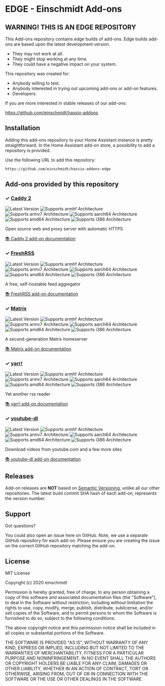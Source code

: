 # EDGE - Einschmidt Add-ons

## WARNING! THIS IS AN EDGE REPOSITORY

This Add-ons repository contains edge builds of add-ons. Edge
builds add-ons are based upon the latest development version.

- They may not work at all.
- They might stop working at any time.
- They could have a negative impact on your system.

This repository was created for:

- Anybody willing to test.
- Anybody interested in trying out upcoming add-ons or add-on features.
- Developers.

If you are more interested in stable releases of our add-ons:

<https://github.com/einschmidt/hassio-addons>

## Installation

Adding this add-ons repository to your Home Assistant instance is
pretty straightforward. In the Home Assistant add-on store,
a possibility to add a repository is provided.

Use the following URL to add this repository:

```txt
https://github.com/einschmidt/hassio-addons-edge
```

## Add-ons provided by this repository

### &#10003; [Caddy 2][addon-caddy-2]

![Latest Version][caddy-2-version-shield]
![Supports armhf Architecture][caddy-2-armhf-shield]
![Supports armv7 Architecture][caddy-2-armv7-shield]
![Supports aarch64 Architecture][caddy-2-aarch64-shield]
![Supports amd64 Architecture][caddy-2-amd64-shield]
![Supports i386 Architecture][caddy-2-i386-shield]

Open source web and proxy server with automatic HTTPS

[:books: Caddy 2 add-on documentation][addon-doc-caddy-2]

### &#10003; [FreshRSS][addon-freshrss]

![Latest Version][freshrss-version-shield]
![Supports armhf Architecture][freshrss-armhf-shield]
![Supports armv7 Architecture][freshrss-armv7-shield]
![Supports aarch64 Architecture][freshrss-aarch64-shield]
![Supports amd64 Architecture][freshrss-amd64-shield]
![Supports i386 Architecture][freshrss-i386-shield]

A free, self-hostable feed aggregator

[:books: FreshRSS add-on documentation][addon-doc-freshrss]

### &#10003; [Matrix][addon-matrix]

![Latest Version][matrix-version-shield]
![Supports armhf Architecture][matrix-armhf-shield]
![Supports armv7 Architecture][matrix-armv7-shield]
![Supports aarch64 Architecture][matrix-aarch64-shield]
![Supports amd64 Architecture][matrix-amd64-shield]
![Supports i386 Architecture][matrix-i386-shield]

A second-generation Matrix homeserver

[:books: Matrix add-on documentation][addon-doc-matrix]

### &#10003; [yarr!][addon-yarr]

![Latest Version][yarr-version-shield]
![Supports armhf Architecture][yarr-armhf-shield]
![Supports armv7 Architecture][yarr-armv7-shield]
![Supports aarch64 Architecture][yarr-aarch64-shield]
![Supports amd64 Architecture][yarr-amd64-shield]
![Supports i386 Architecture][yarr-i386-shield]

Yet another rss reader

[:books: yarr! add-on documentation][addon-doc-yarr]

### &#10003; [youtube-dl][addon-youtube-dl]

![Latest Version][youtube-dl-version-shield]
![Supports armhf Architecture][youtube-dl-armhf-shield]
![Supports armv7 Architecture][youtube-dl-armv7-shield]
![Supports aarch64 Architecture][youtube-dl-aarch64-shield]
![Supports amd64 Architecture][youtube-dl-amd64-shield]
![Supports i386 Architecture][youtube-dl-i386-shield]

Download videos from youtube.com and a few more sites

[:books: youtube-dl add-on documentation][addon-doc-youtube-dl]

## Releases

Add-on releases are **NOT** based on [Semantic Versioning][semver], unlike
all our other repositories. The latest build commit SHA hash of each
add-on, represents the version number.

## Support

Got questions?

You could also open an issue here on GitHub. Note, we use a separate
GitHub repository for each add-on. Please ensure you are creating the issue
on the correct GitHub repository matching the add-on.

## License

MIT License

Copyright (c) 2020 einschmidt

Permission is hereby granted, free of charge, to any person obtaining a copy
of this software and associated documentation files (the "Software"), to deal
in the Software without restriction, including without limitation the rights
to use, copy, modify, merge, publish, distribute, sublicense, and/or sell
copies of the Software, and to permit persons to whom the Software is
furnished to do so, subject to the following conditions:

The above copyright notice and this permission notice shall be included in all
copies or substantial portions of the Software.

THE SOFTWARE IS PROVIDED "AS IS", WITHOUT WARRANTY OF ANY KIND, EXPRESS OR
IMPLIED, INCLUDING BUT NOT LIMITED TO THE WARRANTIES OF MERCHANTABILITY,
FITNESS FOR A PARTICULAR PURPOSE AND NONINFRINGEMENT. IN NO EVENT SHALL THE
AUTHORS OR COPYRIGHT HOLDERS BE LIABLE FOR ANY CLAIM, DAMAGES OR OTHER
LIABILITY, WHETHER IN AN ACTION OF CONTRACT, TORT OR OTHERWISE, ARISING FROM,
OUT OF OR IN CONNECTION WITH THE SOFTWARE OR THE USE OR OTHER DEALINGS IN THE
SOFTWARE.

[addon-caddy-2]: https://github.com/einschmidt/addon-caddy-2/tree/v1.5.4
[addon-doc-caddy-2]: https://github.com/einschmidt/addon-caddy-2/blob/v1.5.4/README.md
[caddy-2-issue]: https://github.com/einschmidt/addon-caddy-2/issues
[caddy-2-version-shield]: https://img.shields.io/badge/version-v1.5.4-blue.svg
[caddy-2-aarch64-shield]: https://img.shields.io/badge/aarch64-yes-green.svg
[caddy-2-amd64-shield]: https://img.shields.io/badge/amd64-yes-green.svg
[caddy-2-armhf-shield]: https://img.shields.io/badge/armhf-yes-green.svg
[caddy-2-armv7-shield]: https://img.shields.io/badge/armv7-yes-green.svg
[caddy-2-i386-shield]: https://img.shields.io/badge/i386-no-red.svg
[addon-freshrss]: https://github.com/einschmidt/addon-freshrss/tree/913e393
[addon-doc-freshrss]: https://github.com/einschmidt/addon-freshrss/blob/913e393/README.md
[freshrss-issue]: https://github.com/einschmidt/addon-freshrss/issues
[freshrss-version-shield]: https://img.shields.io/badge/version-913e393-blue.svg
[freshrss-aarch64-shield]: https://img.shields.io/badge/aarch64-yes-green.svg
[freshrss-amd64-shield]: https://img.shields.io/badge/amd64-yes-green.svg
[freshrss-armhf-shield]: https://img.shields.io/badge/armhf-yes-green.svg
[freshrss-armv7-shield]: https://img.shields.io/badge/armv7-yes-green.svg
[freshrss-i386-shield]: https://img.shields.io/badge/i386-yes-green.svg
[addon-matrix]: https://github.com/einschmidt/addon-matrix/tree/v0.0.9
[addon-doc-matrix]: https://github.com/einschmidt/addon-matrix/blob/v0.0.9/README.md
[matrix-issue]: https://github.com/einschmidt/addon-matrix/issues
[matrix-version-shield]: https://img.shields.io/badge/version-v0.0.9-blue.svg
[matrix-aarch64-shield]: https://img.shields.io/badge/aarch64-yes-green.svg
[matrix-amd64-shield]: https://img.shields.io/badge/amd64-yes-green.svg
[matrix-armhf-shield]: https://img.shields.io/badge/armhf-yes-green.svg
[matrix-armv7-shield]: https://img.shields.io/badge/armv7-yes-green.svg
[matrix-i386-shield]: https://img.shields.io/badge/i386-no-red.svg
[addon-yarr]: https://github.com/einschmidt/addon-yarr/tree/75fa94b
[addon-doc-yarr]: https://github.com/einschmidt/addon-yarr/blob/75fa94b/README.md
[yarr-issue]: https://github.com/einschmidt/addon-yarr/issues
[yarr-version-shield]: https://img.shields.io/badge/version-75fa94b-blue.svg
[yarr-aarch64-shield]: https://img.shields.io/badge/aarch64-yes-green.svg
[yarr-amd64-shield]: https://img.shields.io/badge/amd64-yes-green.svg
[yarr-armhf-shield]: https://img.shields.io/badge/armhf-yes-green.svg
[yarr-armv7-shield]: https://img.shields.io/badge/armv7-yes-green.svg
[yarr-i386-shield]: https://img.shields.io/badge/i386-no-red.svg
[addon-youtube-dl]: https://github.com/einschmidt/addon-youtube-dl/tree/v0.1.1
[addon-doc-youtube-dl]: https://github.com/einschmidt/addon-youtube-dl/blob/v0.1.1/README.md
[youtube-dl-issue]: https://github.com/einschmidt/addon-youtube-dl/issues
[youtube-dl-version-shield]: https://img.shields.io/badge/version-v0.1.1-blue.svg
[youtube-dl-aarch64-shield]: https://img.shields.io/badge/aarch64-yes-green.svg
[youtube-dl-amd64-shield]: https://img.shields.io/badge/amd64-yes-green.svg
[youtube-dl-armhf-shield]: https://img.shields.io/badge/armhf-yes-green.svg
[youtube-dl-armv7-shield]: https://img.shields.io/badge/armv7-yes-green.svg
[youtube-dl-i386-shield]: https://img.shields.io/badge/i386-yes-green.svg
[discord-ha]: https://discord.gg/c5DvZ4e
[discord-shield]: https://img.shields.io/discord/478094546522079232.svg
[discord]: https://discord.me/hassioaddons
[forum-frenck]: https://community.home-assistant.io/u/frenck/?u=frenck
[forum-shield]: https://img.shields.io/badge/community-forum-brightgreen.svg
[forum]: https://community.home-assistant.io?u=frenck
[frenck]: https://github.com/frenck
[issue]: https://github.com/einschmidt/hassio-addons-edge/issues
[license-shield]: https://img.shields.io/github/license/einschmidt/hassio-addons-edge.svg
[maintenance-shield]: https://img.shields.io/maintenance/yes/2021.svg
[project-stage-shield]: https://img.shields.io/badge/project%20stage-experimental-yellow.svg
[reddit]: https://reddit.com/r/homeassistant
[semver]: http://semver.org/spec/v2.0.0.html
[third-party-addons]: https://home-assistant.io/hassio/installing_third_party_addons/
